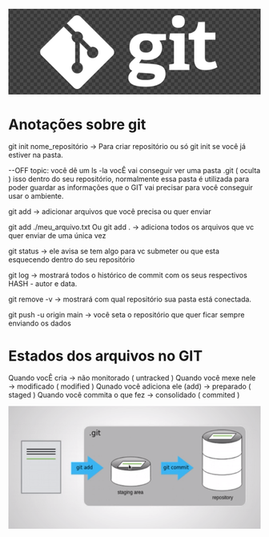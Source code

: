 !["Logo git"](./logo_git.png)
# Anotações sobre git

git init nome_repositório -> Para criar repositório ou só git init se você já estiver na pasta.

--OFF topic: você dê um ls -la vocÊ vai conseguir ver uma pasta .git ( oculta ) isso dentro do seu repositório, normalmente essa pasta é 
utilizada para poder guardar as informações que o GIT vai precisar para você conseguir usar o ambiente.

git add -> adicionar arquivos que você precisa ou quer enviar

git add ./meu_arquivo.txt Ou git add . -> adiciona todos os arquivos que vc quer enviar de uma única vez

git status -> ele avisa se tem algo para vc submeter ou que esta esquecendo dentro do seu repositório

git log -> mostrará todos o histórico de commit com os seus respectivos HASH - autor e data.

git remove -v -> mostrará com qual repositório sua pasta está conectada.

git push -u origin main -> você seta o repositório que quer ficar sempre enviando os dados 

# Estados dos arquivos no GIT

Quando vocÊ cria -> não monitorado ( untracked )
Quando você mexe nele -> modificado ( modified )
Qunado você adiciona ele (add) -> preparado ( staged )
Quando você commita o que fez -> consolidado ( commited ) 

![Work flow state](./work_flow_state.png)